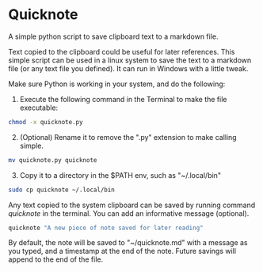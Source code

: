 # Quicknote
A simple python script to save clipboard text to a markdown file.

Text copied to the clipboard could be useful for later references. This simple script can be used in a linux system to save the text to a markdown file (or any text file you defined). It can run in Windows with a little tweak.

Make sure Python is working in your system, and do the following: 
1. Execute the following command in the Terminal to make the file executable: 
```bash
chmod -x quicknote.py
```
2. (Optional) Rename it to remove the ".py" extension to make calling simple.
```bash
mv quicknote.py quicknote
```
3. Copy it to a directory in the $PATH env, such as "~/.local/bin"
```bash
sudo cp quicknote ~/.local/bin
```

Any text copied to the system clipboard can be saved by running command *quicknote* in the terminal. You can add an informative message (optional).
```bash
quicknote "A new piece of note saved for later reading"
```
By default, the note will be saved to "~/quicknote.md" with a message as you typed, and a timestamp at the end of the note. Future savings will append to the end of the file. 
